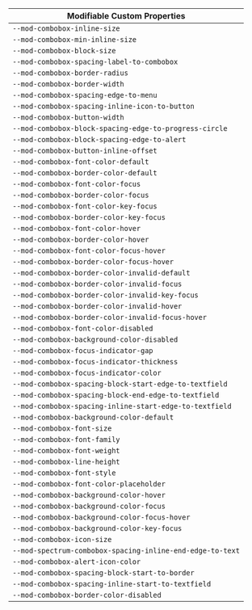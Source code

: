 | Modifiable Custom Properties |
| --- |
|`--mod-combobox-inline-size`|
|`--mod-combobox-min-inline-size`|
|`--mod-combobox-block-size`|
|`--mod-combobox-spacing-label-to-combobox`|
|`--mod-combobox-border-radius`|
|`--mod-combobox-border-width`|
|`--mod-combobox-spacing-edge-to-menu`|
|`--mod-combobox-spacing-inline-icon-to-button`|
|`--mod-combobox-button-width`|
|`--mod-combobox-block-spacing-edge-to-progress-circle`|
|`--mod-combobox-block-spacing-edge-to-alert`|
|`--mod-combobox-button-inline-offset`|
|`--mod-combobox-font-color-default`|
|`--mod-combobox-border-color-default`|
|`--mod-combobox-font-color-focus`|
|`--mod-combobox-border-color-focus`|
|`--mod-combobox-font-color-key-focus`|
|`--mod-combobox-border-color-key-focus`|
|`--mod-combobox-font-color-hover`|
|`--mod-combobox-border-color-hover`|
|`--mod-combobox-font-color-focus-hover`|
|`--mod-combobox-border-color-focus-hover`|
|`--mod-combobox-border-color-invalid-default`|
|`--mod-combobox-border-color-invalid-focus`|
|`--mod-combobox-border-color-invalid-key-focus`|
|`--mod-combobox-border-color-invalid-hover`|
|`--mod-combobox-border-color-invalid-focus-hover`|
|`--mod-combobox-font-color-disabled`|
|`--mod-combobox-background-color-disabled`|
|`--mod-combobox-focus-indicator-gap`|
|`--mod-combobox-focus-indicator-thickness`|
|`--mod-combobox-focus-indicator-color`|
|`--mod-combobox-spacing-block-start-edge-to-textfield`|
|`--mod-combobox-spacing-block-end-edge-to-textfield`|
|`--mod-combobox-spacing-inline-start-edge-to-textfield`|
|`--mod-combobox-background-color-default`|
|`--mod-combobox-font-size`|
|`--mod-combobox-font-family`|
|`--mod-combobox-font-weight`|
|`--mod-combobox-line-height`|
|`--mod-combobox-font-style`|
|`--mod-combobox-font-color-placeholder`|
|`--mod-combobox-background-color-hover`|
|`--mod-combobox-background-color-focus`|
|`--mod-combobox-background-color-focus-hover`|
|`--mod-combobox-background-color-key-focus`|
|`--mod-combobox-icon-size`|
|`--mod-spectrum-combobox-spacing-inline-end-edge-to-text`|
|`--mod-combobox-alert-icon-color`|
|`--mod-combobox-spacing-block-start-to-border`|
|`--mod-combobox-spacing-inline-start-to-textfield`|
|`--mod-combobox-border-color-disabled`|